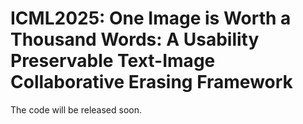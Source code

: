 # ICML2025: One Image is Worth a Thousand Words: A Usability Preservable Text-Image Collaborative Erasing Framework
The code will be released soon.
